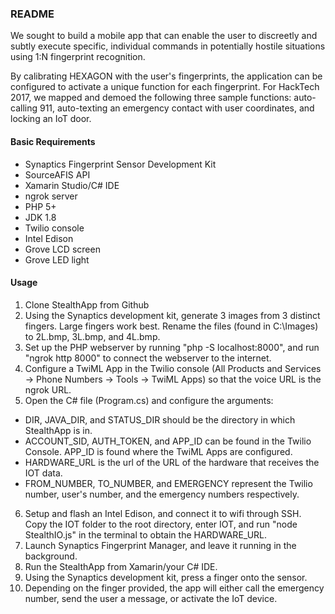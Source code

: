 ### README

We sought to build a mobile app that can enable the user to discreetly and subtly execute specific, individual commands in potentially hostile situations using 1:N fingerprint recognition.

By calibrating HEXAGON with the user's fingerprints, the application can be configured to activate a unique function for each fingerprint. For HackTech 2017, we mapped and demoed the following three sample functions: auto-calling 911, auto-texting an emergency contact with user coordinates, and locking an IoT door.

#### Basic Requirements

* Synaptics Fingerprint Sensor Development Kit
* SourceAFIS API
* Xamarin Studio/C# IDE
* ngrok server
* PHP 5+
* JDK 1.8
* Twilio console
* Intel Edison
* Grove LCD screen
* Grove LED light

#### Usage

1. Clone StealthApp from Github
2. Using the Synaptics development kit, generate 3 images from 3 distinct fingers. Large fingers work best. Rename the files (found in C:\Images) to 2L.bmp, 3L.bmp, and 4L.bmp.
3. Set up the PHP webserver by running "php -S localhost:8000", and run "ngrok http 8000" to connect the webserver to the internet.
4. Configure a TwiML App in the Twilio console (All Products and Services -> Phone Numbers -> Tools -> TwiML Apps) so that the voice URL is the ngrok URL.
5. Open the C# file (Program.cs) and configure the arguments:
  * DIR, JAVA_DIR, and STATUS_DIR should be the directory in which StealthApp is in.
  * ACCOUNT_SID, AUTH_TOKEN, and APP_ID can be found in the Twilio Console. APP_ID is found where the TwiML Apps are configured.
  * HARDWARE_URL is the url of the URL of the hardware that receives the IOT data.
  * FROM_NUMBER, TO_NUMBER, and EMERGENCY represent the Twilio number, user's number, and the emergency numbers respectively.
6. Setup and flash an Intel Edison, and connect it to wifi through SSH. Copy the IOT folder to the root directory, enter IOT, and run "node StealthIO.js" in the terminal to obtain the HARDWARE_URL. 
7. Launch Synaptics Fingerprint Manager, and leave it running in the background.
8. Run the StealthApp from Xamarin/your C# IDE.
9. Using the Synaptics development kit, press a finger onto the sensor.
10. Depending on the finger provided, the app will either call the emergency number, send the user a message, or activate the IoT device.
